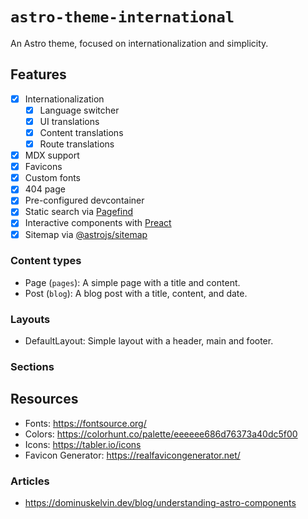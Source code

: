 # `astro-theme-international`

An Astro theme, focused on internationalization and simplicity.

## Features

- [x] Internationalization
  - [x] Language switcher
  - [x] UI translations
  - [x] Content translations
  - [x] Route translations
- [x] MDX support
- [x] Favicons
- [x] Custom fonts
- [x] 404 page
- [x] Pre-configured devcontainer
- [x] Static search via [Pagefind](https://pagefind.app/)
- [x] Interactive components with [Preact](https://preactjs.com/)
- [x] Sitemap via [@astrojs/sitemap](https://docs.astro.build/en/guides/integrations-guide/sitemap/)

### Content types

- Page (`pages`): A simple page with a title and content.
- Post (`blog`): A blog post with a title, content, and date.

### Layouts

- DefaultLayout: Simple layout with a header, main and footer.

### Sections


## Resources

- Fonts: https://fontsource.org/
- Colors: https://colorhunt.co/palette/eeeeee686d76373a40dc5f00
- Icons: https://tabler.io/icons
- Favicon Generator: https://realfavicongenerator.net/

### Articles

- https://dominuskelvin.dev/blog/understanding-astro-components
